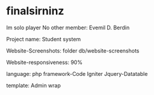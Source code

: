 # finalsirninz

Im solo player No other member: 
Evemil D. Berdin

Project name: Student system

Website-Screenshots: folder db/website-screenshots

Website-responsiveness: 90%

language: php framework-Code Igniter
Jquery-Datatable

template: Admin wrap

